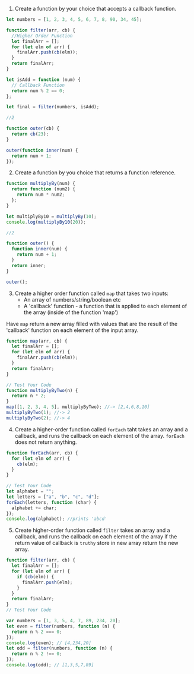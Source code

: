 1. Create a function by your choice that accepts a callback function.

```js
let numbers = [1, 2, 3, 4, 5, 6, 7, 8, 90, 34, 45];

function filter(arr, cb) {
  //Higher Order Function
  let finalArr = [];
  for (let elm of arr) {
    finalArr.push(cb(elm));
  }
  return finalArr;
}

let isAdd = function (num) {
  // Callback Function
  return num % 2 == 0;
};

let final = filter(numbers, isAdd);

//2

function outer(cb) {
  return cb(23);
}

outer(function inner(num) {
  return num + 1;
});
```

2. Create a function by you choice that returns a function reference.

```js
function multiplyBy(num) {
  return function (num2) {
    return num * num2;
  };
}

let multiplyBy10 = multiplyBy(10);
console.log(multiplyBy10(20));

//2

function outer() {
  function inner(num) {
    return num + 1;
  }
  return inner;
}

outer();
```

3. Create a higher order function called `map` that takes two inputs:
   - An array of numbers/string/boolean etc
   - A 'callback' function - a function that is applied to each element of the array (inside of the function 'map')

Have `map` return a new array filled with values that are the result of the 'callback' function on each element of the input array.

```js
function map(arr, cb) {
  let finalArr = [];
  for (let elm of arr) {
    finalArr.push(cb(elm));
  }
  return finalArr;
}

// Test Your Code
function multiplyByTwo(n) {
  return n * 2;
}
map([1, 2, 3, 4, 5], multiplyByTwo); //-> [2,4,6,8,10]
multiplyByTwo(1); //-> 2
multiplyByTwo(2); //-> 4
```

4. Create a higher-order function called `forEach` taht takes an array and a callback, and runs the callback on each element of the array. `forEach` does not return anything.

```js
function forEach(arr, cb) {
  for (let elm of arr) {
    cb(elm);
  }
}

// Test Your Code
let alphabet = "";
let letters = ["a", "b", "c", "d"];
forEach(letters, function (char) {
  alphabet += char;
});
console.log(alphabet); //prints 'abcd'
```

5. Create higher-order function called `filter` takes an array and a callback, and runs the callback on each element of the array if the return value of callback is `truthy` store in new array return the new array.

```js
function filter(arr, cb) {
  let finalArr = [];
  for (let elm of arr) {
    if (cb(elm)) {
      finalArr.push(elm);
    }
  }
  return finalArr;
}
// Test Your Code

var numbers = [1, 3, 5, 4, 7, 89, 234, 20];
let even = filter(numbers, function (n) {
  return n % 2 === 0;
});
console.log(even); // [4,234,20]
let odd = filter(numbers, function (n) {
  return n % 2 !== 0;
});
console.log(odd); // [1,3,5,7,89]
```
